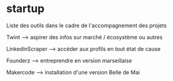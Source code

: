 # startup

Liste des outils dans le cadre de l'accompagnement des projets

Twint --> aspirer des infos sur marché / écosystème ou autres

LinkedinScraper --> accéder aux profils en tout état de cause

Founderz --> entreprendre en version marseillaise

Makercode --> installation d'une version Belle de Mai 


